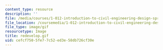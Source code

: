 ```yaml
---
content_type: resource
description: ''
file: /media/courses/1-012-introduction-to-civil-engineering-design-spring-2002/cefcf7505fe77c52ed3e58db726cf30e_redevelop.gif
file_location: /coursemedia/1-012-introduction-to-civil-engineering-design-spring-2002/cefcf7505fe77c52ed3e58db726cf30e_redevelop.gif
file_type: image/gif
resourcetype: Image
title: redevelop.gif
uid: cefcf750-5fe7-7c52-ed3e-58db726cf30e
---
```

